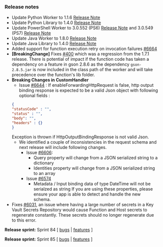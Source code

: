 ### Release notes
<!-- Please add your release notes in the following format:
- My change description (#PR)
-->
- Update Python Worker to 1.1.6 [Release Note](https://github.com/Azure/azure-functions-python-worker/releases/tag/1.1.6)
- Update Python Library to 1.4.0 [Release Note](https://github.com/Azure/azure-functions-python-library/releases/tag/1.4.0)
- Update PowerShell Worker to 3.0.552 (PS6) [Release Note](https://github.com/Azure/azure-functions-powershell-worker/releases/tag/v3.0.552) and 3.0.549 (PS7) [Release Note](https://github.com/Azure/azure-functions-powershell-worker/releases/tag/v3.0.549)
- Update Java Worker to 1.8.0 [Release Note](https://github.com/Azure/azure-functions-java-worker/releases/tag/1.8.0)
- Update Java Library to 1.4.0 [Release Note](https://github.com/Azure/azure-functions-java-library)
- Added support for function execution retry on invocation failures [#6664](https://github.com/Azure/azure-functions-host/issues/6664)
- **[BreakingChange]** Fixes [#400](https://github.com/Azure/azure-functions-java-worker/issues/400) which was a regression from the 1.7.1 release.
  There is potential of impact if the function code has taken a dependency on a feature in gson 2.8.6 as the dependency `gson-2.8.5.jar` is now included in the class path of the worker and will take precedence over the function's lib folder.
- **Breaking Changes in CustomHandler**
    -  Issue [#6644](https://github.com/Azure/azure-functions-host/issues/6644) : If enableForwardingHttpRequest is false, http output binding response is expected to be a valid Json object with following optional fields :
    ```json
    {
    "statusCode" : "",
    "status" : "",
    "body": "",
    "headers" : {}
    }
    ```
    Exception is thrown if HttpOutputBindingResponse is not valid Json.
    - We identified a couple of inconsistencies in the request schema and next release will include following changes.
        - Issue [#6606](https://github.com/Azure/azure-functions-host/issues/6606): 
            - Query property will change from a JSON serialized string to a dictionary
            - Identities property will change from a JSON serialized string to an array
        - Issue [#6574](https://github.com/Azure/azure-functions-host/issues/6574)
            - Metadata / Input binding data of type DateTime will not be serialzed as string
    If you are using these properties, please ensure your app is able to detect and handle the new schema.
- Fixes [#6031](https://github.com/Azure/azure-functions-host/issues/6031), an issue where having a large number of secrets in a Key Vault Secrets Repository would cause Function and Host secrets to regenerate constantly. These secrets should no longer regenerate due to this error.

**Release sprint:** Sprint 84
[ [bugs](https://github.com/Azure/azure-functions-host/issues?q=is%3Aissue+milestone%3A%22Functions+Sprint+84%22+label%3Abug+is%3Aclosed) | [features](https://github.com/Azure/azure-functions-host/issues?q=is%3Aissue+milestone%3A%22Functions+Sprint+84%22+label%3Afeature+is%3Aclosed) ]

**Release sprint:** Sprint 85
[ [bugs](https://github.com/Azure/azure-functions-host/issues?q=is%3Aissue+milestone%3A%22Functions+Sprint+85%22+label%3Abug+is%3Aclosed) | [features](https://github.com/Azure/azure-functions-host/issues?q=is%3Aissue+milestone%3A%22Functions+Sprint+85%22+label%3Afeature+is%3Aclosed) ]